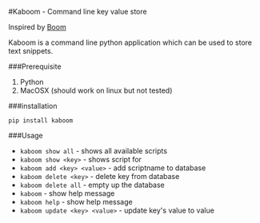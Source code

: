 #Kaboom - Command line key value store

Inspired by [Boom](http://zachholman.com/boom/)

Kaboom is a command line python application which can be used to store text snippets.

###Prerequisite

1. Python
3. MacOSX (should work on linux but not tested)

###installation

`pip install kaboom`

###Usage

* `kaboom show all` - shows all available scripts
* `kaboom show <key>` - shows script for <script-name>
* `kaboom add <key> <value>` - add scriptname to database
* `kaboom delete <key>` - delete key from database
* `kaboom delete all` - empty up the database
* `kaboom` - show help message
* `kaboom help` - show help message
* `kaboom update <key> <value>` - update key's value to value






